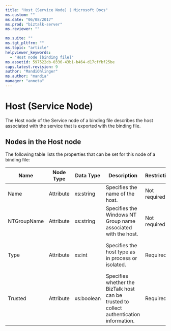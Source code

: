 ```yaml
---
title: "Host (Service Node) | Microsoft Docs"
ms.custom: ""
ms.date: "06/08/2017"
ms.prod: "biztalk-server"
ms.reviewer: ""

ms.suite: ""
ms.tgt_pltfrm: ""
ms.topic: "article"
helpviewer_keywords: 
  - "Host node [binding file]"
ms.assetid: 597522db-0336-43b1-b464-d17cffbf25be
caps.latest.revision: 9
author: "MandiOhlinger"
ms.author: "mandia"
manager: "anneta"
---
```

# Host (Service Node)
The Host node of the Service node of a binding file describes the host associated with the service that is exported with the binding file.  

## Nodes in the Host node  
 The following table lists the properties that can be set for this node of a binding file:  


| <strong>Name</strong> | <strong>Node Type</strong> | <strong>Data Type</strong> |                               <strong>Description</strong>                               | <strong>Restrictions</strong> |                                                                                        <strong>Comments</strong>                                                                                        |
|-----------------------|----------------------------|----------------------------|------------------------------------------------------------------------------------------|-------------------------------|---------------------------------------------------------------------------------------------------------------------------------------------------------------------------------------------------------|
|         Name          |         Attribute          |         xs:string          |                             Specifies the name of the host.                              |         Not required          |                                                                                          Default value: empty                                                                                           |
|      NTGroupName      |         Attribute          |         xs:string          |              Specifies the Windows NT Group name associated with the host.               |         Not required          |                                                                                          Default value: empty                                                                                           |
|         Type          |         Attribute          |           xs:int           |                    Specifies the host type as in process or isolated.                    |           Required            | Default value: none<br /><br /> Possible values are described in the [Microsoft.BizTalk.ExplorerOM.HostType](http://msdn.microsoft.com/library/microsoft.biztalk.explorerom.hosttype.aspx) enumeration. |
|        Trusted        |         Attribute          |         xs:boolean         | Specifies whether the BizTalk host can be trusted to collect authentication information. |           Required            |                                      Default value: none<br /><br /> Set to <strong>true</strong> if the host is trusted, otherwise set to <strong>false</strong>.                                      |

